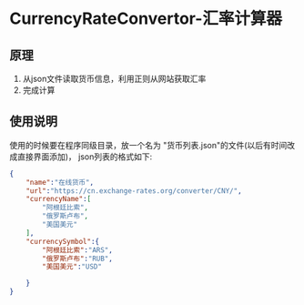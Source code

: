 # CurrencyRateConvertor-汇率计算器
## 原理
1. 从json文件读取货币信息，利用正则从网站获取汇率
2. 完成计算
## 使用说明
使用的时候要在程序同级目录，放一个名为  "货币列表.json"的文件(以后有时间改成直接界面添加)，
json列表的格式如下:
```json
{
	"name":"在线货币",
	"url":"https://cn.exchange-rates.org/converter/CNY/",
	"currencyName":[
		"阿根廷比索",
		"俄罗斯卢布",
		"美国美元"
	],
	"currencySymbol":{
		"阿根廷比索":"ARS",
		"俄罗斯卢布":"RUB",
		"美国美元":"USD"

	}
}
```
